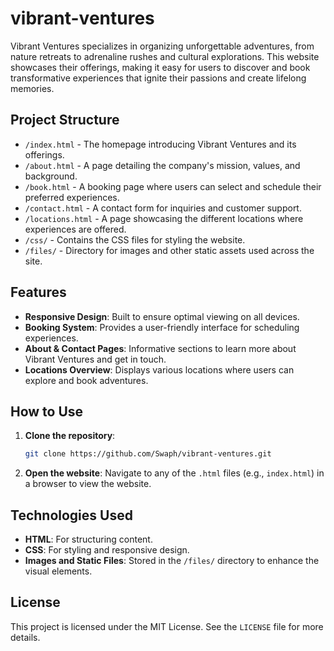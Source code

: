 # vibrant-ventures
Vibrant Ventures specializes in organizing unforgettable adventures, from nature retreats to adrenaline rushes and cultural explorations. This website showcases their offerings, making it easy for users to discover and book transformative experiences that ignite their passions and create lifelong memories.
## Project Structure

- `/index.html` - The homepage introducing Vibrant Ventures and its offerings.
- `/about.html` - A page detailing the company's mission, values, and background.
- `/book.html` - A booking page where users can select and schedule their preferred experiences.
- `/contact.html` - A contact form for inquiries and customer support.
- `/locations.html` - A page showcasing the different locations where experiences are offered.
- `/css/` - Contains the CSS files for styling the website.
- `/files/` - Directory for images and other static assets used across the site.

## Features

- **Responsive Design**: Built to ensure optimal viewing on all devices.
- **Booking System**: Provides a user-friendly interface for scheduling experiences.
- **About & Contact Pages**: Informative sections to learn more about Vibrant Ventures and get in touch.
- **Locations Overview**: Displays various locations where users can explore and book adventures.

## How to Use

1. **Clone the repository**:
    ```bash
    git clone https://github.com/Swaph/vibrant-ventures.git
    ```
2. **Open the website**:
   Navigate to any of the `.html` files (e.g., `index.html`) in a browser to view the website.

## Technologies Used

- **HTML**: For structuring content.
- **CSS**: For styling and responsive design.
- **Images and Static Files**: Stored in the `/files/` directory to enhance the visual elements.

## License

This project is licensed under the MIT License. See the `LICENSE` file for more details.
